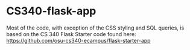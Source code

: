 # CS340-flask-app
Most of the code, with exception of the CSS styling and SQL queries, is based on the CS 340 Flask Starter code found here: https://github.com/osu-cs340-ecampus/flask-starter-app
